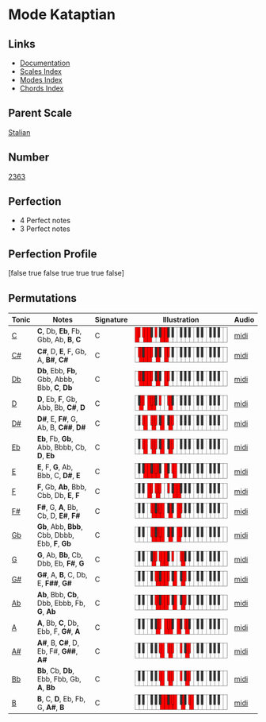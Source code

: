 # Mode Kataptian

## Links

- [Documentation](index.md)
- [Scales Index](Scales.md)
- [Modes Index](Modes.md)
- [Chords Index](Chords.md)

## Parent Scale

[Stalian](ScaleStalian.md)

## Number

[2363](https://ianring.com/musictheory/scales/2363)

## Perfection

- 4 Perfect notes
- 3 Perfect notes

## Perfection Profile

[false true false true true true false]

## Permutations

| Tonic | Notes | Signature | Illustration | Audio |
|-------|-------|-----------|--------------|-------|
| [C](ModeCNaturalKataptian.md) | **C**, Db, **Eb**, Fb, Gbb, Ab, **B**, **C** | C | ![CNaturalKataptian](ModeCNaturalKataptian.png) | [midi](https://github.com/edipermadi/music/blob/main/docs/ModeCNaturalKataptian.mid?raw=true) |
| [C#](ModeCSharpKataptian.md) | **C#**, D, **E**, F, Gb, A, **B#**, **C#** | C | ![CSharpKataptian](ModeCSharpKataptian.png) | [midi](https://github.com/edipermadi/music/blob/main/docs/ModeCSharpKataptian.mid?raw=true) |
| [Db](ModeDFlatKataptian.md) | **Db**, Ebb, **Fb**, Gbb, Abbb, Bbb, **C**, **Db** | C | ![DFlatKataptian](ModeDFlatKataptian.png) | [midi](https://github.com/edipermadi/music/blob/main/docs/ModeDFlatKataptian.mid?raw=true) |
| [D](ModeDNaturalKataptian.md) | **D**, Eb, **F**, Gb, Abb, Bb, **C#**, **D** | C | ![DNaturalKataptian](ModeDNaturalKataptian.png) | [midi](https://github.com/edipermadi/music/blob/main/docs/ModeDNaturalKataptian.mid?raw=true) |
| [D#](ModeDSharpKataptian.md) | **D#**, E, **F#**, G, Ab, B, **C##**, **D#** | C | ![DSharpKataptian](ModeDSharpKataptian.png) | [midi](https://github.com/edipermadi/music/blob/main/docs/ModeDSharpKataptian.mid?raw=true) |
| [Eb](ModeEFlatKataptian.md) | **Eb**, Fb, **Gb**, Abb, Bbbb, Cb, **D**, **Eb** | C | ![EFlatKataptian](ModeEFlatKataptian.png) | [midi](https://github.com/edipermadi/music/blob/main/docs/ModeEFlatKataptian.mid?raw=true) |
| [E](ModeENaturalKataptian.md) | **E**, F, **G**, Ab, Bbb, C, **D#**, **E** | C | ![ENaturalKataptian](ModeENaturalKataptian.png) | [midi](https://github.com/edipermadi/music/blob/main/docs/ModeENaturalKataptian.mid?raw=true) |
| [F](ModeFNaturalKataptian.md) | **F**, Gb, **Ab**, Bbb, Cbb, Db, **E**, **F** | C | ![FNaturalKataptian](ModeFNaturalKataptian.png) | [midi](https://github.com/edipermadi/music/blob/main/docs/ModeFNaturalKataptian.mid?raw=true) |
| [F#](ModeFSharpKataptian.md) | **F#**, G, **A**, Bb, Cb, D, **E#**, **F#** | C | ![FSharpKataptian](ModeFSharpKataptian.png) | [midi](https://github.com/edipermadi/music/blob/main/docs/ModeFSharpKataptian.mid?raw=true) |
| [Gb](ModeGFlatKataptian.md) | **Gb**, Abb, **Bbb**, Cbb, Dbbb, Ebb, **F**, **Gb** | C | ![GFlatKataptian](ModeGFlatKataptian.png) | [midi](https://github.com/edipermadi/music/blob/main/docs/ModeGFlatKataptian.mid?raw=true) |
| [G](ModeGNaturalKataptian.md) | **G**, Ab, **Bb**, Cb, Dbb, Eb, **F#**, **G** | C | ![GNaturalKataptian](ModeGNaturalKataptian.png) | [midi](https://github.com/edipermadi/music/blob/main/docs/ModeGNaturalKataptian.mid?raw=true) |
| [G#](ModeGSharpKataptian.md) | **G#**, A, **B**, C, Db, E, **F##**, **G#** | C | ![GSharpKataptian](ModeGSharpKataptian.png) | [midi](https://github.com/edipermadi/music/blob/main/docs/ModeGSharpKataptian.mid?raw=true) |
| [Ab](ModeAFlatKataptian.md) | **Ab**, Bbb, **Cb**, Dbb, Ebbb, Fb, **G**, **Ab** | C | ![AFlatKataptian](ModeAFlatKataptian.png) | [midi](https://github.com/edipermadi/music/blob/main/docs/ModeAFlatKataptian.mid?raw=true) |
| [A](ModeANaturalKataptian.md) | **A**, Bb, **C**, Db, Ebb, F, **G#**, **A** | C | ![ANaturalKataptian](ModeANaturalKataptian.png) | [midi](https://github.com/edipermadi/music/blob/main/docs/ModeANaturalKataptian.mid?raw=true) |
| [A#](ModeASharpKataptian.md) | **A#**, B, **C#**, D, Eb, F#, **G##**, **A#** | C | ![ASharpKataptian](ModeASharpKataptian.png) | [midi](https://github.com/edipermadi/music/blob/main/docs/ModeASharpKataptian.mid?raw=true) |
| [Bb](ModeBFlatKataptian.md) | **Bb**, Cb, **Db**, Ebb, Fbb, Gb, **A**, **Bb** | C | ![BFlatKataptian](ModeBFlatKataptian.png) | [midi](https://github.com/edipermadi/music/blob/main/docs/ModeBFlatKataptian.mid?raw=true) |
| [B](ModeBNaturalKataptian.md) | **B**, C, **D**, Eb, Fb, G, **A#**, **B** | C | ![BNaturalKataptian](ModeBNaturalKataptian.png) | [midi](https://github.com/edipermadi/music/blob/main/docs/ModeBNaturalKataptian.mid?raw=true) |
